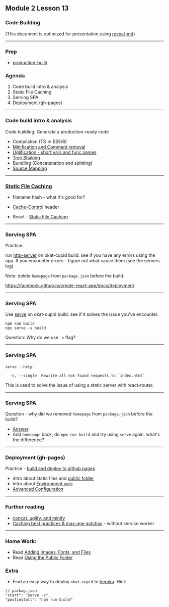 ## Module 2 Lesson 13
### Code Building
(This document is optimized for presentation using [reveal-md](https://github.com/webpro/reveal-md))

---

### Prep
* [production-build](https://facebook.github.io/create-react-app/docs/production-build)

### Agenda
1. Code build intro & analysis
2. Static File Caching
3. Serving SPA
4. Deployment (gh-pages)

---

### Code build intro & analysis
Code building: Generate a production-ready code

* Compilation (TS => ES5/6)
* [Minification and Comment removal](https://stackoverflow.com/questions/19694448/whats-the-difference-between-concat-and-uglify-and-minify/19694522#19694522)
* [Uglification - short vars and func names](https://stackoverflow.com/questions/19694448/whats-the-difference-between-concat-and-uglify-and-minify/19694522#19694522)
* [Tree Shaking](https://developer.mozilla.org/en-US/docs/Glossary/Tree_shaking)
* Bundling (Concatenation and splitting)
* [Source Mapping](https://webpack.js.org/guides/production/#source-mapping)

---

### [Static File Caching](https://facebook.github.io/create-react-app/docs/production-build#static-file-caching)

* filename hash - what it's good for?

* [Cache-Control](https://developer.mozilla.org/en-US/docs/Web/HTTP/Headers/Cache-Control) header

* React - [Static File Caching](https://facebook.github.io/create-react-app/docs/production-build#static-file-caching)

---

### Serving SPA
Practice:

run [http-server](https://github.com/indexzero/http-server#running-on-demand) 
on okat-cupid build. see if you have any errors using the app.
If you encounter errors - figure out what cause them (see the servers log)

Note: delete `homepage` from `package.json` before the build.

https://facebook.github.io/create-react-app/docs/deployment

---

### Serving SPA
Use [serve](https://github.com/zeit/serve) on okat-cupid build. 
see if it solves the issue you've encounter.

```
npm run build
npx serve -s build
```

Question: Why do we use `-s` flag?

---

### Serving SPA
`serve --help`:
```
  -s, --single  Rewrite all not-found requests to `index.html`
```

This is used to solve the issue of using a static server with react-router. 

---

### Serving SPA
Question - why did we removed `homepage` from `package.json` before the build?

* [Answer](https://facebook.github.io/create-react-app/docs/deployment#building-for-relative-paths)
* Add `homepage` back, do `npm run build` and try using `serve` again. what's the difference?


---


### Deployment (gh-pages)

Practice - [build and deploy to github pages](https://facebook.github.io/create-react-app/docs/deployment#github-pages-https-pagesgithubcom)


* intro about static files and [public folder](https://facebook.github.io/create-react-app/docs/using-the-public-folder)
* intro about [Environment vars](https://facebook.github.io/create-react-app/docs/adding-custom-environment-variables)
* [Advanced Configuration](https://facebook.github.io/create-react-app/docs/advanced-configuration)


---

### Further reading
* [concat, uglify, and minify](https://stackoverflow.com/questions/19694448/whats-the-difference-between-concat-and-uglify-and-minify/19694522#19694522)
* [Caching best practices & max-age gotchas](https://jakearchibald.com/2016/caching-best-practices/) - without service worker

---

### Home Work:
* Read [Adding Images, Fonts, and Files](https://facebook.github.io/create-react-app/docs/adding-images-fonts-and-files)
* Read [Using the Public Folder](https://facebook.github.io/create-react-app/docs/using-the-public-folder)

### Extra
* Find an easy way to deploy `okat-cupid` to [heroku](https://www.heroku.com/). 
Hint:
```
// packag.json
"start": "serve -s",
"postinstall": "npm run build"
```
